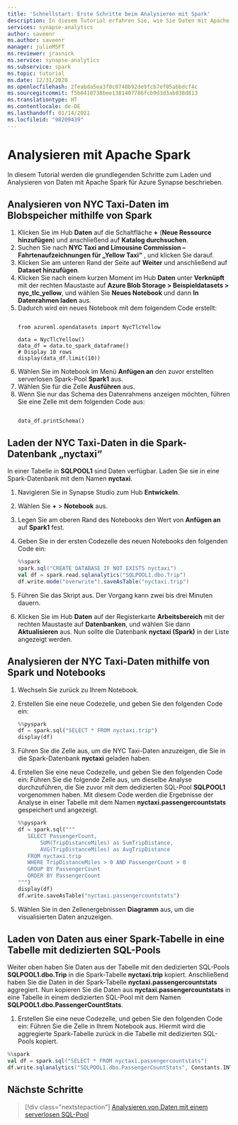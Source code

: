 ```yaml
---
title: 'Schnellstart: Erste Schritte beim Analysieren mit Spark'
description: In diesem Tutorial erfahren Sie, wie Sie Daten mit Apache Spark analysieren.
services: synapse-analytics
author: saveenr
ms.author: saveenr
manager: julieMSFT
ms.reviewer: jrasnick
ms.service: synapse-analytics
ms.subservice: spark
ms.topic: tutorial
ms.date: 12/31/2020
ms.openlocfilehash: 2feabda5ea3f0c0748b92de9fcb7ef05abbdcf4c
ms.sourcegitcommit: f5b8410738bee1381407786fcb9d3d3ab838d813
ms.translationtype: HT
ms.contentlocale: de-DE
ms.lasthandoff: 01/14/2021
ms.locfileid: "98209439"
---
```

# <a name="analyze-with-apache-spark"></a>Analysieren mit Apache Spark

In diesem Tutorial werden die grundlegenden Schritte zum Laden und Analysieren von Daten mit Apache Spark für Azure Synapse beschrieben.

## <a name="analyze-nyc-taxi-data-in-blob-storage-using-spark"></a>Analysieren von NYC Taxi-Daten im Blobspeicher mithilfe von Spark

1. Klicken Sie im Hub **Daten** auf die Schaltfläche **+** (**Neue Ressource hinzufügen**) und anschließend auf **Katalog durchsuchen**. 
1. Suchen Sie nach **NYC Taxi and Limousine Commission – Fahrtenaufzeichnungen für „Yellow Taxi“** , und klicken Sie darauf. 
1. Klicken Sie am unteren Rand der Seite auf **Weiter** und anschließend auf **Dataset hinzufügen**. 
1. Klicken Sie nach einem kurzen Moment im Hub **Daten** unter **Verknüpft** mit der rechten Maustaste auf **Azure Blob Storage > Beispieldatasets > nyc_tlc_yellow**, und wählen Sie **Neues Notebook** und dann **In Datenrahmen laden** aus.
1. Dadurch wird ein neues Notebook mit dem folgendem Code erstellt:
    ```

    from azureml.opendatasets import NycTlcYellow

    data = NycTlcYellow()
    data_df = data.to_spark_dataframe()
    # Display 10 rows
    display(data_df.limit(10))
    ```
1. Wählen Sie im Notebook im Menü **Anfügen an** den zuvor erstellten serverlosen Spark-Pool **Spark1** aus.
1. Wählen Sie für die Zelle **Ausführen** aus.
1. Wenn Sie nur das Schema des Datenrahmens anzeigen möchten, führen Sie eine Zelle mit dem folgenden Code aus:
    ```

    data_df.printSchema()
    ```

## <a name="load-the-nyc-taxi-data-into-the-spark-nyctaxi-database"></a>Laden der NYC Taxi-Daten in die Spark-Datenbank „nyctaxi“

In einer Tabelle in **SQLPOOL1** sind Daten verfügbar. Laden Sie sie in eine Spark-Datenbank mit dem Namen **nyctaxi**.

1. Navigieren Sie in Synapse Studio zum Hub **Entwickeln**.
1. Wählen Sie **+**  > **Notebook** aus.
1. Legen Sie am oberen Rand des Notebooks den Wert von **Anfügen an** auf **Spark1** fest.
1. Geben Sie in der ersten Codezelle des neuen Notebooks den folgenden Code ein:


    ```scala
    %%spark
    spark.sql("CREATE DATABASE IF NOT EXISTS nyctaxi")
    val df = spark.read.sqlanalytics("SQLPOOL1.dbo.Trip") 
    df.write.mode("overwrite").saveAsTable("nyctaxi.trip")
    ```


1. Führen Sie das Skript aus. Der Vorgang kann zwei bis drei Minuten dauern.
1. Klicken Sie im Hub **Daten** auf der Registerkarte **Arbeitsbereich** mit der rechten Maustaste auf **Datenbanken**, und wählen Sie dann **Aktualisieren** aus. Nun sollte die Datenbank **nyctaxi (Spark)** in der Liste angezeigt werden.


## <a name="analyze-the-nyc-taxi-data-using-spark-and-notebooks"></a>Analysieren der NYC Taxi-Daten mithilfe von Spark und Notebooks

1. Wechseln Sie zurück zu Ihrem Notebook.
1. Erstellen Sie eine neue Codezelle, und geben Sie den folgenden Code ein: 


   ```py
   %%pyspark
   df = spark.sql("SELECT * FROM nyctaxi.trip") 
   display(df)
   ```

1. Führen Sie die Zelle aus, um die NYC Taxi-Daten anzuzeigen, die Sie in die Spark-Datenbank **nyctaxi** geladen haben.
1. Erstellen Sie eine neue Codezelle, und geben Sie den folgenden Code ein: Führen Sie die folgende Zelle aus, um dieselbe Analyse durchzuführen, die Sie zuvor mit dem dedizierten SQL-Pool **SQLPOOL1** vorgenommen haben. Mit diesem Code werden die Ergebnisse der Analyse in einer Tabelle mit dem Namen **nyctaxi.passengercountstats** gespeichert und angezeigt.


   ```py
   %%pyspark
   df = spark.sql("""
      SELECT PassengerCount,
          SUM(TripDistanceMiles) as SumTripDistance,
          AVG(TripDistanceMiles) as AvgTripDistance
      FROM nyctaxi.trip
      WHERE TripDistanceMiles > 0 AND PassengerCount > 0
      GROUP BY PassengerCount
      ORDER BY PassengerCount
   """) 
   display(df)
   df.write.saveAsTable("nyctaxi.passengercountstats")
   ```

1. Wählen Sie in den Zellenergebnissen **Diagramm** aus, um die visualisierten Daten anzuzeigen.

## <a name="load-data-from-a-spark-table-into-a-dedicated-sql-pool-table"></a>Laden von Daten aus einer Spark-Tabelle in eine Tabelle mit dedizierten SQL-Pools

Weiter oben haben Sie Daten aus der Tabelle mit den dedizierten SQL-Pools **SQLPOOL1.dbo.Trip** in die Spark-Tabelle **nyctaxi.trip** kopiert. Anschließend haben Sie die Daten in der Spark-Tabelle **nyctaxi.passengercountstats** aggregiert. Nun kopieren Sie die Daten aus **nyctaxi.passengercountstats** in eine Tabelle in einem dedizierten SQL-Pool mit dem Namen **SQLPOOL1.dbo.PassengerCountStats**.

1. Erstellen Sie eine neue Codezelle, und geben Sie den folgenden Code ein: Führen Sie die Zelle in Ihrem Notebook aus. Hiermit wird die aggregierte Spark-Tabelle zurück in die Tabelle mit dedizierten SQL-Pools kopiert.

```scala
%%spark
val df = spark.sql("SELECT * FROM nyctaxi.passengercountstats")
df.write.sqlanalytics("SQLPOOL1.dbo.PassengerCountStats", Constants.INTERNAL )
```

## <a name="next-steps"></a>Nächste Schritte

> [!div class="nextstepaction"]
> [Analysieren von Daten mit einem serverlosen SQL-Pool](get-started-analyze-sql-on-demand.md)
